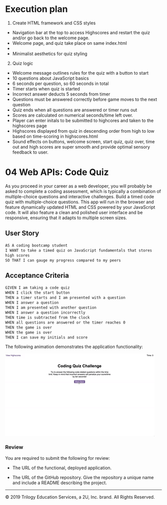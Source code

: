 # Execution plan

1. Create HTML framework and CSS styles
* Navigation bar at the top to access Highscores and restart the quiz and/or go back to the welcome page. 
* Welcome page, and quiz take place on same index.html
* 
* Minimalist aesthetics for quiz styling

2. Quiz logic
* Welcome message outlines rules for the quiz with a button to start
* 10 questions about JavaScript basics
* 6 seconds per question, so 60 seconds in total
* Timer starts when quiz is started
* Incorrect answer deducts 5 seconds from timer
* Questions must be answered correctly before game moves to the next question
* Quiz ends when all questions are answered or timer runs out
* Scores are calculated on numerical seconds/time left over.
* Player can enter initals to be submitted to highcores and taken to the highscores page
* Highscores displayed from quiz in descending order from high to low based on time-scoring in highscores.html
* Sound effects on buttons, welcome screen, start quiz, quiz over, time out and high scores are super smooth and provide optimal sensory feedback to user.


# 04 Web APIs: Code Quiz

As you proceed in your career as a web developer, you will probably be asked to complete a coding assessment, which is typically a combination of multiple-choice questions and interactive challenges. Build a timed code quiz with multiple-choice questions. This app will run in the browser and feature dynamically updated HTML and CSS powered by your JavaScript code. It will also feature a clean and polished user interface and be responsive, ensuring that it adapts to multiple screen sizes.

## User Story

```
AS A coding bootcamp student
I WANT to take a timed quiz on JavaScript fundamentals that stores high scores
SO THAT I can gauge my progress compared to my peers
```

## Acceptance Criteria

```
GIVEN I am taking a code quiz
WHEN I click the start button
THEN a timer starts and I am presented with a question
WHEN I answer a question
THEN I am presented with another question
WHEN I answer a question incorrectly
THEN time is subtracted from the clock
WHEN all questions are answered or the timer reaches 0
THEN the game is over
WHEN the game is over
THEN I can save my initials and score
```

The following animation demonstrates the application functionality:

![code quiz](./Assets/04-web-apis-homework-demo.gif)

### Review

You are required to submit the following for review:

* The URL of the functional, deployed application.

* The URL of the GitHub repository. Give the repository a unique name and include a README describing the project.

- - -
© 2019 Trilogy Education Services, a 2U, Inc. brand. All Rights Reserved.

